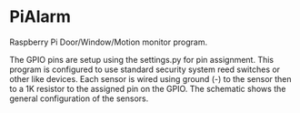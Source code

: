 # PiAlarm
Raspberry Pi Door/Window/Motion monitor program.

The GPIO pins are setup using the settings.py for pin assignment. This program is configured to use standard security system reed switches or other like devices. Each sensor is wired using ground (-) to the sensor then to a 1K resistor to the assigned pin on the GPIO. The schematic shows the general configuration of the sensors.
